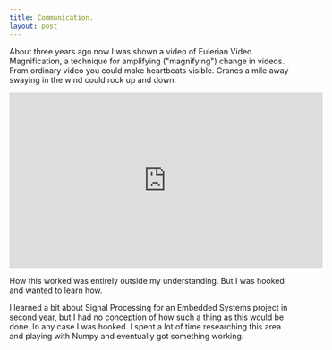 ```yaml
---
title: Communication.
layout: post
---
```

<!-- Start out by emphasising need to communicate better. -->

About three years ago now I was shown a video of Eulerian Video Magnification, a technique for amplifying ("magnifying") change in videos. From ordinary video you could make heartbeats visible. Cranes a mile away swaying in the wind could rock up and down.

<p style="text-align: center;"><iframe width="560" height="315" src="https://www.youtube.com/embed/W7ZQ-FG7Nvw" frameborder="0" allowfullscreen></iframe></p>

How this worked was entirely outside my understanding. But I was hooked and wanted to learn how.

I learned a bit about Signal Processing for an Embedded Systems project in second year, but I had no conception of how such a thing as this would be done. In any case I was hooked. I spent a lot of time researching this area and playing with Numpy and eventually got something working.
